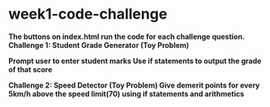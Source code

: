# week1-code-challenge

<b>The buttons on index.html run the code for each challenge question.
Challenge 1: Student Grade Generator (Toy Problem)

Prompt user to enter student marks
Use if statements to output the grade of that score

Challenge 2: Speed Detector (Toy Problem)
Give demerit points for every 5km/h above the speed limit(70) using if statements and arithmetics